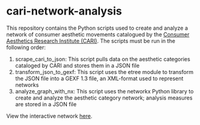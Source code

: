 # cari-network-analysis

This repository contains the Python scripts used to create and analyze a network of consumer aesthetic movements catalogued by the [Consumer Aesthetics Research Institute (CARI)](https://cari.institute/). The scripts must be run in the following order:

1. scrape_cari_to_json: This script pulls data on the aesthetic categories cataloged by CARI and stores them in a JSON file
2. transform_json_to_gexf: This script uses the etree module to transform the JSON file into a GEXF 1.3 file, an XML-format used to represent networks
3. analyze_graph_with_nx: This script uses the networkx Python library to create and analyze the aesthetic category network; analysis measures are stored in a JSON file

View the interactive network [here](https://emmavolk.github.io/cari-network-analysis/).
